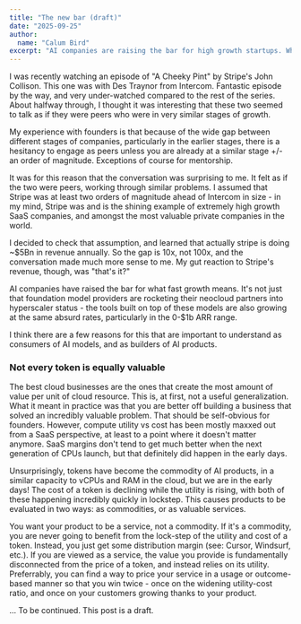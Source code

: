 ```yaml
---
title: "The new bar (draft)"
date: "2025-09-25"
author:
  name: "Calum Bird"
excerpt: "AI companies are raising the bar for high growth startups. Why?"
---
```


I was recently watching an episode of "A Cheeky Pint" by Stripe's John Collison. This one was with Des Traynor
from Intercom. Fantastic episode by the way, and very under-watched compared to the rest of the series. About
halfway through, I thought it was interesting that these two seemed to talk as if they were peers who were in
very similar stages of growth.

My experience with founders is that because of the wide gap between different stages of companies, particularly
in the earlier stages, there is a hesitancy to engage as peers unless you are already at a similar stage +/- an
order of magnitude. Exceptions of course for mentorship.

It was for this reason that the conversation was surprising to me. It felt as if the two were peers, working
through similar problems. I assumed that Stripe was at least two orders of magnitude ahead of Intercom in size -
in my mind, Stripe was and is the shining example of extremely high growth SaaS companies, and amongst the most
valuable private companies in the world.

I decided to check that assumption, and learned that actually stripe is doing ~$5Bn in revenue annually. So
the gap is 10x, not 100x, and the conversation made much more sense to me. My gut reaction to Stripe's revenue,
though, was "that's it?"

AI companies have raised the bar for what fast growth means. It's not just that foundation model providers are
rocketing their neocloud partners into hyperscaler status - the tools built on top of these models are also
growing at the same absurd rates, particularly in the 0-$1b ARR range.

I think there are a few reasons for this that are important to understand as consumers of AI models, and as
builders of AI products.

### Not every token is equally valuable
The best cloud businesses are the ones that create the most amount of value per unit of cloud resource. This
is, at first, not a useful generalization. What it meant in practice was that you are better off building a
business that solved an incredibly valuable problem. That should be self-obvious for founders. However, compute
utility vs cost has been mostly maxxed out from a SaaS perspective, at least to a point where it doesn't matter
anymore. SaaS margins don't tend to get much better when the next generation of CPUs launch, but that definitely
did happen in the early days.

Unsurprisingly, tokens have become the commodity of AI products, in a similar capacity to vCPUs and RAM in
the cloud, but we are in the early days! The cost of a token is declining while the utility is rising, with
both of these happening incredibly quickly in lockstep. This causes products to be evaluated in two ways: as
commodities, or as valuable services.

You want your product to be a service, not a commodity. If it's a commodity, you are never going to benefit from
the lock-step of the utility and cost of a token. Instead, you just get some distribution margin (see: Cursor,
Windsurf, etc.). If you are viewed as a service, the value you provide is fundamentally disconnected from the
price of a token, and instead relies on its utility. Preferrably, you can find a way to price your service in a
usage or outcome-based manner so that you win twice - once on the widening utility-cost ratio, and once on your
customers growing thanks to your product.

... To be continued. This post is a draft.